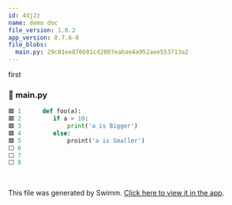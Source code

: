 ```yaml
---
id: 4dj2z
name: demo doc
file_version: 1.0.2
app_version: 0.7.6-0
file_blobs:
  main.py: 29c81ee876b01cd2007eabae4a952aee553713a2
---
```


first
<!-- NOTE-swimm-snippet: the lines below link your snippet to Swimm -->
### 📄 main.py
```python
🟩 1      def foo(a):
🟩 2      	if a > 10:
🟩 3      		print('a is Bigger')	
🟩 4      	else:
🟩 5      		proint('a is Smaller')
⬜ 6      
⬜ 7      
⬜ 8      
```

<br/>

This file was generated by Swimm. [Click here to view it in the app](https://app.swimm.io/repos/Z2l0aHViJTNBJTNBdGVzdDIlM0ElM0FlcmFuLXN3aW1t/docs/4dj2z).